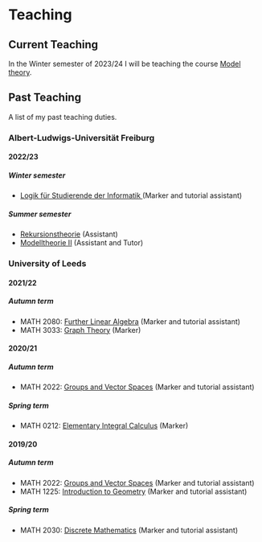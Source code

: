 
<html>
<body>
<h1> Teaching </h1>

<h2> Current Teaching </h2>

<p> In the Winter semester of 2023/24 I will be teaching the course <a href="https://fgallinaro.github.io/modelltheorie_1_2324">Model theory</a>. </p>
	
<h2> Past Teaching </h2>

<p> A list of my past teaching duties. </p>
	
<h3> Albert-Ludwigs-Universität Freiburg </h3>
<h4> 2022/23 </h4>
<h5> Winter semester </h5>
<ul>
	<li> <a href="https://home.mathematik.uni-freiburg.de/mildenberger/veranstaltungen/ws22/logik.html">Logik für Studierende der Informatik </a> (Marker and tutorial assistant) </li>
</ul>

<h5> Summer semester </h5>
<ul>
	<li> <a href="https://home.mathematik.uni-freiburg.de/mildenberger/veranstaltungen/ss23/rekursionstheorie.html">Rekursionstheorie</a> (Assistant) </li>
	<li> <a href="https://fgallinaro.github.io/modelltheorie_2_23">Modelltheorie II</a> (Assistant and Tutor) </li>
</ul>
	
<h3> University of Leeds </h3>
<h4> 2021/22 </h4>
<h5> Autumn term </h5>
<ul>
	<li> MATH 2080: <a href="https://webprod3.leeds.ac.uk/catalogue/dynmodules.asp?Y=202122&M=MATH-2080">Further Linear Algebra</a> (Marker and tutorial assistant) </li>
	<li> MATH 3033: <a href="https://webprod3.leeds.ac.uk/catalogue/dynmodules.asp?Y=202122&M=MATH-3033">Graph Theory</a> (Marker) </li>
</ul>
<h4> 2020/21 </h4>
<h5> Autumn term </h5>
<ul>
	<li> MATH 2022: <a href="https://webprod3.leeds.ac.uk/catalogue/dynmodules.asp?Y=202021&M=MATH-2022">Groups and Vector Spaces</a> (Marker and tutorial assistant) </li>
</ul>
<h5> Spring term </h5>
<ul>
	<li> MATH 0212: <a href="https://webprod3.leeds.ac.uk/catalogue/dynmodules.asp?Y=202021&M=MATH-0212">Elementary Integral Calculus</a> (Marker) </li>
</ul>
<h4> 2019/20 </h4>
<h5> Autumn term </h5>
<ul>
	<li> MATH 2022: <a href="https://webprod3.leeds.ac.uk/catalogue/dynmodules.asp?Y=201920&M=MATH-2022">Groups and Vector Spaces</a> (Marker and tutorial assistant) </li>
	<li> MATH 1225: <a href="https://webprod3.leeds.ac.uk/catalogue/dynmodules.asp?Y=201920&F=P&M=MATH-1225">Introduction to Geometry</a> (Marker and tutorial assistant) </li>
</ul>
<h5> Spring term </h5>
<ul>
	<li> MATH 2030: <a href="https://webprod3.leeds.ac.uk/catalogue/dynmodules.asp?Y=201920&M=MATH-2230">Discrete Mathematics</a> (Marker and tutorial assistant) </li>
</ul>
</body>
<html>
